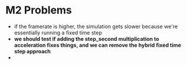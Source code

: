 # M2 Problems
- if the framerate is higher, the simulation gets slower because we're essentially running a fixed time step
- **we should test if adding the step_second multiplication to acceleration fixes things, and we can remove the hybrid fixed time step approach**
- 